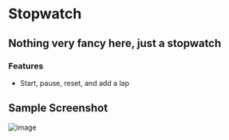 # Stopwatch
## Nothing very fancy here, just a stopwatch

### Features
- Start, pause, reset, and add a lap

## Sample Screenshot
![image](https://user-images.githubusercontent.com/101480695/191942490-466e75ff-9f23-402f-9417-2d620489191c.png)
